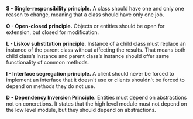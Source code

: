 **S - Single-responsibility principle.** A class should have one and only one reason to change, meaning that a class should have only one job.

**O - Open-closed principle.** Objects or entities should be open for extension, but closed for modification.

**L - Liskov substitution principle.** Instance of a child class must replace an instance of the parent class without affecting the results. That means both child class’s instance and parent class’s instance should offer same functionality of common methods.

**I - Interface segregation principle.** A client should never be forced to implement an interface that it doesn't use or clients shouldn't be forced to depend on methods they do not use.

**D - Dependency Inversion Principle.** Entities must depend on abstractions not on concretions. It states that the high level module must not depend on the low level module, but they should depend on abstractions.
